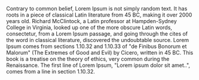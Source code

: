 Contrary to common belief, Lorem Ipsum is not simply random text. 
It has roots in a piece of classical Latin literature from 45 BC, 
making it over 2000 years old. Richard McClintock, 
a Latin professor at Hampden-Sydney College in Virginia, looked up one of the more obscure Latin words, 
consectetur, from a Lorem Ipsum passage, and going through the cites of the word in classical literature, 
discovered the undoubtable source. 
Lorem Ipsum comes from sections 1.10.32 and 1.10.33 of "de Finibus Bonorum et Malorum" 
(The Extremes of Good and Evil) by Cicero, written in 45 BC. 
This book is a treatise on the theory of ethics, 
very common during the Renaissance. 
The first line of Lorem Ipsum, "Lorem ipsum dolor sit amet..", comes from a line in section 1.10.32.
